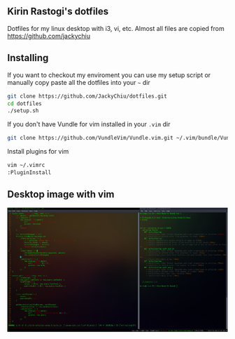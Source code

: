 ## Kirin Rastogi's dotfiles
Dotfiles for my linux desktop with i3, vi, etc. Almost all files are copied from https://github.com/jackychiu <br/>

## Installing
If you want to checkout my enviroment you can use my setup script or manually copy paste all the dotfiles into your `~` dir
```bash 
git clone https://github.com/JackyChiu/dotfiles.git
cd dotfiles
./setup.sh
```

If you don't have Vundle for vim installed in your `.vim` dir
```bash
git clone https://github.com/VundleVim/Vundle.vim.git ~/.vim/bundle/Vundle.vim
```

Install plugins for vim
```bash
vim ~/.vimrc
:PluginInstall
```

## Desktop image with vim
![desktop](img/desktop.png)
